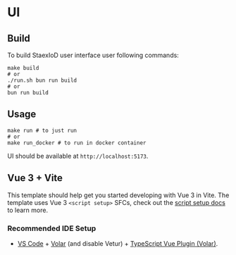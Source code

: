 # UI

## Build

To build StaexIoD user interface user following commands:

```shell
make build
# or
./run.sh bun run build
# or
bun run build
```

## Usage

```shell
make run # to just run
# or
make run_docker # to run in docker container
```

UI should be available at `http://localhost:5173`. 

## Vue 3 + Vite

This template should help get you started developing with Vue 3 in Vite. The template uses Vue 3 `<script setup>` SFCs, check out the [script setup docs](https://v3.vuejs.org/api/sfc-script-setup.html#sfc-script-setup) to learn more.

### Recommended IDE Setup

- [VS Code](https://code.visualstudio.com/) + [Volar](https://marketplace.visualstudio.com/items?itemName=Vue.volar) (and disable Vetur) + [TypeScript Vue Plugin (Volar)](https://marketplace.visualstudio.com/items?itemName=Vue.vscode-typescript-vue-plugin).
